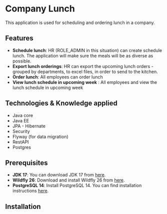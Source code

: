 # Company Lunch

This application is used for scheduling and ordering lunch in a company.

## Features

- **Schedule lunch**: HR (ROLE_ADMIN in this situation) can create schedule lunch. The application will make sure the meals will be as diverse as possible.
- **Export lunch orderings**: HR can export the upcoming lunch orders - grouped by departments, to excel files, in order to send to the kitchen.
- **Order lunch**: All employees can order lunch
- **View lunch schedule in upcoming week** : All employees and view the lunch schedule in upcoming week

## Technologies & Knowledge applied
- Java core
- Java EE
- JPA - Hibernate
- Security
- Flyway (for data migration)
- RestAPI
- Postgres

## Prerequisites

- **JDK 17**: You can download JDK 17 from [here](https://www.oracle.com/java/technologies/javase-jdk17-downloads.html).
- **Wildfly 26**: Download and install Wildfly 26 from [here](https://wildfly.org/downloads/).
- **PostgreSQL 14**: Install PostgreSQL 14. You can find installation instructions [here](https://www.postgresql.org/download/).

## Installation

